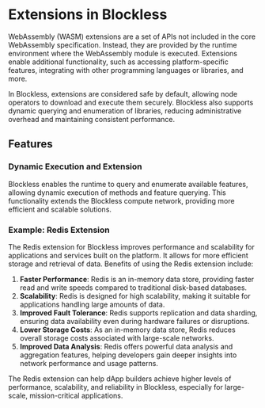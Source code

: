 # **Extensions in Blockless**

WebAssembly (WASM) extensions are a set of APIs not included in the core WebAssembly specification. Instead, they are provided by the runtime environment where the WebAssembly module is executed. Extensions enable additional functionality, such as accessing platform-specific features, integrating with other programming languages or libraries, and more.

In Blockless, extensions are considered safe by default, allowing node operators to download and execute them securely. Blockless also supports dynamic querying and enumeration of libraries, reducing administrative overhead and maintaining consistent performance.

## **Features**

### **Dynamic Execution and Extension**

Blockless enables the runtime to query and enumerate available features, allowing dynamic execution of methods and feature querying. This functionality extends the Blockless compute network, providing more efficient and scalable solutions.

### **Example: Redis Extension**

The Redis extension for Blockless improves performance and scalability for applications and services built on the platform. It allows for more efficient storage and retrieval of data. Benefits of using the Redis extension include:

1. **Faster Performance**: Redis is an in-memory data store, providing faster read and write speeds compared to traditional disk-based databases.
2. **Scalability**: Redis is designed for high scalability, making it suitable for applications handling large amounts of data.
3. **Improved Fault Tolerance**: Redis supports replication and data sharding, ensuring data availability even during hardware failures or disruptions.
4. **Lower Storage Costs**: As an in-memory data store, Redis reduces overall storage costs associated with large-scale networks.
5. **Improved Data Analysis**: Redis offers powerful data analysis and aggregation features, helping developers gain deeper insights into network performance and usage patterns.

The Redis extension can help dApp builders achieve higher levels of performance, scalability, and reliability in Blockless, especially for large-scale, mission-critical applications.